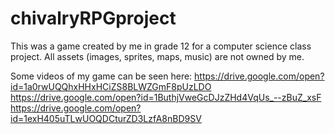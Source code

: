 # chivalryRPGproject

This was a game created by me in grade 12 for a computer science class project.
All assets (images, sprites, maps, music) are not owned by me.

Some videos of my game can be seen here:
https://drive.google.com/open?id=1a0rwUQQhxHHxHCiZS8BLWZGmF8pUzLDO
https://drive.google.com/open?id=1ButhjVweGcDJzZHd4VqUs_--zBuZ_xsF
https://drive.google.com/open?id=1exH405uTLwUOQDCturZD3LzfA8nBD9SV

